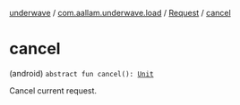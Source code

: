 [underwave](../../index.md) / [com.aallam.underwave.load](../index.md) / [Request](index.md) / [cancel](./cancel.md)

# cancel

(android) `abstract fun cancel(): `[`Unit`](https://kotlinlang.org/api/latest/jvm/stdlib/kotlin/-unit/index.html)

Cancel current request.

